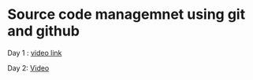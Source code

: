 # Source code managemnet using git and github
Day 1 :
[video link](https://transcripts.gotomeeting.com/#/s/8bdc58fd5a74fa9eb44a855f31b8a43f5a25a9274d875d6f6ae6d5f08a6136ff)

Day 2:
[Video](https://transcripts.gotomeeting.com/#/s/07d21832e647660d17ae6301c7d263f9a7405cf531a43f2587a3dfd82f8f72ab)
